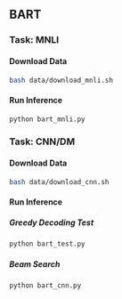 ## BART

### Task: MNLI

#### Download Data
```bash
bash data/download_mnli.sh
```

#### Run Inference
```bash
python bart_mnli.py
```


### Task: CNN/DM
#### Download Data
```bash
bash data/download_cnn.sh
```

#### Run Inference

##### Greedy Decoding Test
```bash
python bart_test.py
```

##### Beam Search
```bash
python bart_cnn.py
```

